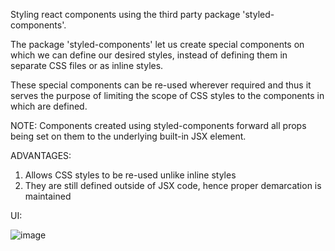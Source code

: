 Styling react components using the third party package 'styled-components'.

The package 'styled-components' let us create special components on which we can define our desired styles, instead of defining them in separate CSS files or as inline styles. 

These special components can be re-used wherever required and thus it serves the purpose of limiting the scope of CSS styles to the components in which are defined.

NOTE: Components created using styled-components forward all props being set on them to the underlying built-in JSX element.

ADVANTAGES:

1. Allows CSS styles to be re-used unlike inline styles
2. They are still defined outside of JSX code, hence proper demarcation is maintained

UI:

![image](https://github.com/AmishaP-03/stylings-using-styled-components-package/assets/154746893/7eb4b20f-6d1c-43b0-a57f-d17ba0b80431)

